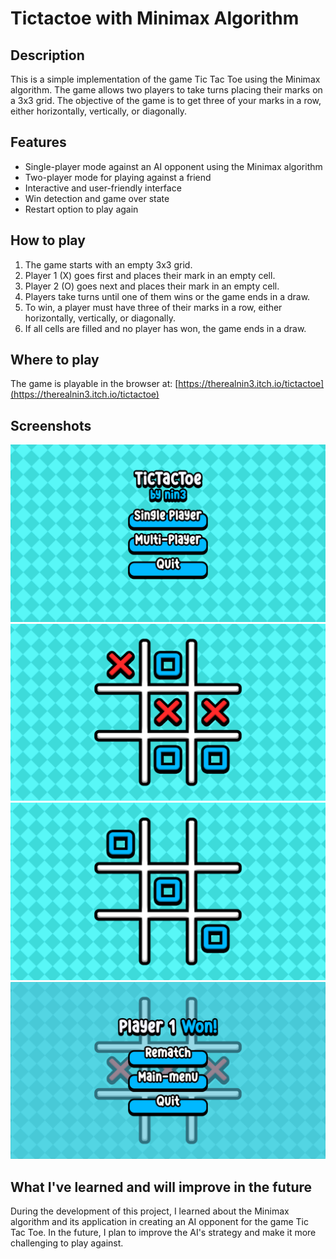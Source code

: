 # Tictactoe with Minimax Algorithm

## Description

This is a simple implementation of the game Tic Tac Toe using the Minimax algorithm. The game allows two players to take turns placing their marks on a 3x3 grid. The objective of the game is to get three of your marks in a row, either horizontally, vertically, or diagonally.

## Features

- Single-player mode against an AI opponent using the Minimax algorithm
- Two-player mode for playing against a friend
- Interactive and user-friendly interface
- Win detection and game over state
- Restart option to play again

## How to play

1. The game starts with an empty 3x3 grid.
2. Player 1 (X) goes first and places their mark in an empty cell.
3. Player 2 (O) goes next and places their mark in an empty cell.
4. Players take turns until one of them wins or the game ends in a draw.
5. To win, a player must have three of their marks in a row, either horizontally, vertically, or diagonally.
6. If all cells are filled and no player has won, the game ends in a draw.

## Where to play

The game is playable in the browser at: [https://therealnin3.itch.io/tictactoe](https://therealnin3.itch.io/tictactoe)

## Screenshots

![Gameplay](Screenshots/1.png)
![Gameplay](Screenshots/2.png)
![Gameplay](Screenshots/3.png)
![Gameplay](Screenshots/4.png)

## What I've learned and will improve in the future

During the development of this project, I learned about the Minimax algorithm and its application in creating an AI opponent for the game Tic Tac Toe. In the future, I plan to improve the AI's strategy and make it more challenging to play against.
